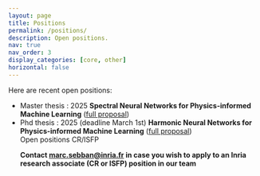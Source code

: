 ```yaml
---
layout: page
title: Positions
permalink: /positions/
description: Open positions.
nav: true
nav_order: 3
display_categories: [core, other]
horizontal: false
---
```


<!-- pages/positions.md -->
<div class="positions">
Here are recent open positions:
<ul>
  <li>Master thesis : 2025 <b>Spectral Neural Networks for Physics-informed Machine Learning</b> (<a href="https://www.benjamin-girault.com/pdfs/internship-offer-fourier-nn-2025.pdf">full proposal</a>)</li>
  <li>Phd thesis : 2025 (deadline March 1st) <b>Harmonic Neural Networks for Physics-informed Machine Learning</b> (<a href="https://www.benjamin-girault.com/pdfs/offre-these-2025-harmonic-nn.pdf">full proposal</a>)</li> 


<div class="danger-box-titled">
<span class="title">Open positions CR/ISFP</span>
<p><strong>Contact <a href="mailto:marc.sebban@inria.fr">marc.sebban@inria.fr</a> in case you wish to apply to an Inria research associate (CR or ISFP) position in our team</strong></p>
</div>
